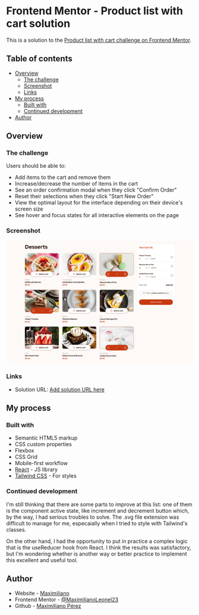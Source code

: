 # Frontend Mentor - Product list with cart solution

This is a solution to the [Product list with cart challenge on Frontend Mentor](https://www.frontendmentor.io/challenges/product-list-with-cart-5MmqLVAp_d).

## Table of contents

- [Overview](#overview)
  - [The challenge](#the-challenge)
  - [Screenshot](#screenshot)
  - [Links](#links)
- [My process](#my-process)
  - [Built with](#built-with)
  - [Continued development](#continued-development)
- [Author](#author)

## Overview

### The challenge

Users should be able to:

- Add items to the cart and remove them
- Increase/decrease the number of items in the cart
- See an order confirmation modal when they click "Confirm Order"
- Reset their selections when they click "Start New Order"
- View the optimal layout for the interface depending on their device's screen size
- See hover and focus states for all interactive elements on the page

### Screenshot

![desktop-preview](public/assets/screenshots/preview.png)

### Links

- Solution URL: [Add solution URL here](https://your-solution-url.com)

## My process

### Built with

- Semantic HTML5 markup
- CSS custom properties
- Flexbox
- CSS Grid
- Mobile-first workflow
- [React](https://reactjs.org/) - JS library
- [Tailwind CSS](https://tailwindcss.com/) - For styles

### Continued development

I'm still thinking that there are some parts to improve at this list: one of them is the component active state, like increment and decrement button which, by the way, I had serious troubles to solve. The .svg file extension was difficult to manage for me, especaially when I tried to style with Tailwind's classes.

On the other hand, I had the opportunity to put in practice a complex logic that is the useReducer hook from React. I think the results was satisfactory, but I'm wondering whether is another way or better practice to implement this excellent and useful tool.

## Author

- Website - [Maximiliano](https://maxoleo-dev.vercel.app/)
- Frontend Mentor - [@MaximilianoLeonel23](https://www.frontendmentor.io/profile/MaximilianoLeonel23)
- Github - [Maximiliano Pérez](https://github.com/MaximilianoLeonel23)
